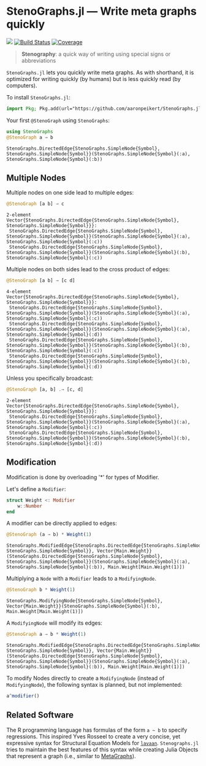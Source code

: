
<!-- README.md is generated from docs/src/README.md. Please edit that file and rebuild with `cd docs/ && julia make_readme.jl`-->

<a id='StenoGraphs.jl-―-Write-meta-graphs-quickly'></a>

<a id='StenoGraphs.jl-―-Write-meta-graphs-quickly-1'></a>

# StenoGraphs.jl ― Write meta graphs quickly


[![](https://img.shields.io/badge/docs-dev-blue.svg)](https://aaronpeikert.github.io/StenoGraphs.jl/dev) [![Build Status](https://github.com/aaronpeikert/Semi.jl/actions/workflows/CI.yml/badge.svg?branch=main)](https://github.com/aaronpeikert/Semi.jl/actions/workflows/CI.yml?query=branch%3Amain) [![Coverage](https://codecov.io/gh/aaronpeikert/Semi.jl/branch/main/graph/badge.svg)](https://codecov.io/gh/aaronpeikert/Semi.jl)


> **Stenography**: a quick way of writing using special signs or abbreviations



`StenoGraphs.jl` lets you quickly write meta graphs. As with shorthand, it is optimized for writing quickly (by humans) but is less quickly read (by computers).


To install `StenoGraphs.jl`:


```julia
import Pkg; Pkg.add(url="https://github.com/aaronpeikert/StenoGraphs.jl.git")
```


Your first `@StenoGraph` using `StenoGraphs`:


```julia
using StenoGraphs
@StenoGraph a → b
```


```
StenoGraphs.DirectedEdge{StenoGraphs.SimpleNode{Symbol}, StenoGraphs.SimpleNode{Symbol}}(StenoGraphs.SimpleNode{Symbol}(:a), StenoGraphs.SimpleNode{Symbol}(:b))
```


<a id='Multiple-Nodes'></a>

<a id='Multiple-Nodes-1'></a>

## Multiple Nodes


Multiple nodes on one side lead to multiple edges:


```julia
@StenoGraph [a b] → c
```


```
2-element Vector{StenoGraphs.DirectedEdge{StenoGraphs.SimpleNode{Symbol}, StenoGraphs.SimpleNode{Symbol}}}:
 StenoGraphs.DirectedEdge{StenoGraphs.SimpleNode{Symbol}, StenoGraphs.SimpleNode{Symbol}}(StenoGraphs.SimpleNode{Symbol}(:a), StenoGraphs.SimpleNode{Symbol}(:c))
 StenoGraphs.DirectedEdge{StenoGraphs.SimpleNode{Symbol}, StenoGraphs.SimpleNode{Symbol}}(StenoGraphs.SimpleNode{Symbol}(:b), StenoGraphs.SimpleNode{Symbol}(:c))
```


Multiple nodes on both sides lead to the cross product of edges:


```julia
@StenoGraph [a b] → [c d]
```


```
4-element Vector{StenoGraphs.DirectedEdge{StenoGraphs.SimpleNode{Symbol}, StenoGraphs.SimpleNode{Symbol}}}:
 StenoGraphs.DirectedEdge{StenoGraphs.SimpleNode{Symbol}, StenoGraphs.SimpleNode{Symbol}}(StenoGraphs.SimpleNode{Symbol}(:a), StenoGraphs.SimpleNode{Symbol}(:c))
 StenoGraphs.DirectedEdge{StenoGraphs.SimpleNode{Symbol}, StenoGraphs.SimpleNode{Symbol}}(StenoGraphs.SimpleNode{Symbol}(:a), StenoGraphs.SimpleNode{Symbol}(:d))
 StenoGraphs.DirectedEdge{StenoGraphs.SimpleNode{Symbol}, StenoGraphs.SimpleNode{Symbol}}(StenoGraphs.SimpleNode{Symbol}(:b), StenoGraphs.SimpleNode{Symbol}(:c))
 StenoGraphs.DirectedEdge{StenoGraphs.SimpleNode{Symbol}, StenoGraphs.SimpleNode{Symbol}}(StenoGraphs.SimpleNode{Symbol}(:b), StenoGraphs.SimpleNode{Symbol}(:d))
```


Unless you specifically broadcast:


```julia
@StenoGraph [a, b] .→ [c, d]
```


```
2-element Vector{StenoGraphs.DirectedEdge{StenoGraphs.SimpleNode{Symbol}, StenoGraphs.SimpleNode{Symbol}}}:
 StenoGraphs.DirectedEdge{StenoGraphs.SimpleNode{Symbol}, StenoGraphs.SimpleNode{Symbol}}(StenoGraphs.SimpleNode{Symbol}(:a), StenoGraphs.SimpleNode{Symbol}(:c))
 StenoGraphs.DirectedEdge{StenoGraphs.SimpleNode{Symbol}, StenoGraphs.SimpleNode{Symbol}}(StenoGraphs.SimpleNode{Symbol}(:b), StenoGraphs.SimpleNode{Symbol}(:d))
```


<a id='Modification'></a>

<a id='Modification-1'></a>

## Modification


Modification is done by overloading '*' for types of Modifier.


Let's define a `Modifier`:


```julia
struct Weight <: Modifier
    w::Number
end
```


A modifier can be directly applied to edges:


```julia
@StenoGraph (a → b) * Weight(1)
```


```
StenoGraphs.ModifiedEdge{StenoGraphs.DirectedEdge{StenoGraphs.SimpleNode{Symbol}, StenoGraphs.SimpleNode{Symbol}}, Vector{Main.Weight}}(StenoGraphs.DirectedEdge{StenoGraphs.SimpleNode{Symbol}, StenoGraphs.SimpleNode{Symbol}}(StenoGraphs.SimpleNode{Symbol}(:a), StenoGraphs.SimpleNode{Symbol}(:b)), Main.Weight[Main.Weight(1)])
```


Multiplying a `Node` with a `Modifier` leads to a `ModifyingNode`.


```julia
@StenoGraph b * Weight(1)
```


```
StenoGraphs.ModifyingNode{StenoGraphs.SimpleNode{Symbol}, Vector{Main.Weight}}(StenoGraphs.SimpleNode{Symbol}(:b), Main.Weight[Main.Weight(1)])
```


A `ModifyingNode` will modify its edges:


```julia
@StenoGraph a → b * Weight(1)
```


```
StenoGraphs.ModifiedEdge{StenoGraphs.DirectedEdge{StenoGraphs.SimpleNode{Symbol}, StenoGraphs.SimpleNode{Symbol}}, Vector{Main.Weight}}(StenoGraphs.DirectedEdge{StenoGraphs.SimpleNode{Symbol}, StenoGraphs.SimpleNode{Symbol}}(StenoGraphs.SimpleNode{Symbol}(:a), StenoGraphs.SimpleNode{Symbol}(:b)), Main.Weight[Main.Weight(1)])
```


To modify Nodes directly to create a `ModifyingNode` (instead of `ModifyingNode`), the following syntax is planned, but not implemented:


```julia
a^modifier()
```


<a id='Related-Software'></a>

<a id='Related-Software-1'></a>

## Related Software


The R programming language has formulas of the form `a ~ b` to specify regressions. This inspired Yves Rosseel to create a very concise, yet expressive syntax for Structural Equation Models for [`lavaan`](https://lavaan.ugent.be/tutorial/syntax1.html). `Stenographs.jl` tries to maintain the best features of this syntax while creating Julia Objects that represent a graph (i.e., similar to [MetaGraphs](https://github.com/JuliaGraphs/MetaGraphs.jl)).

